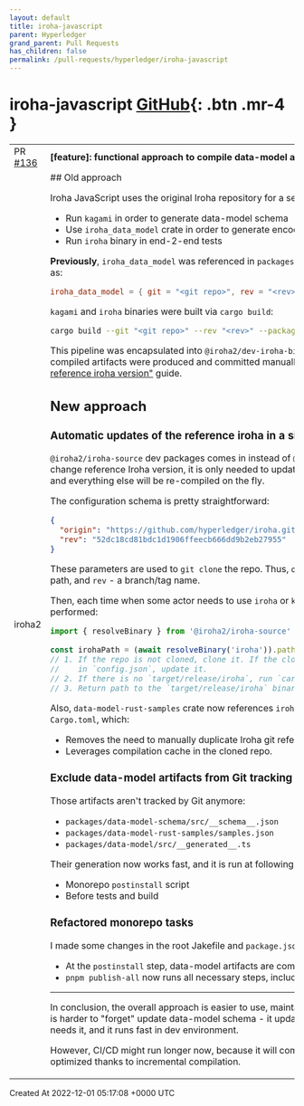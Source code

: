 ```yaml
---
layout: default
title: iroha-javascript
parent: Hyperledger
grand_parent: Pull Requests
has_children: false
permalink: /pull-requests/hyperledger/iroha-javascript
---
```


# iroha-javascript <span class="fs-3 right-align">[GitHub](https://github.com/hyperledger/iroha-javascript){: .btn .mr-4 }</span>


<div>
    <table>
        <tr>
            <td>
                PR <a href="https://github.com/hyperledger/iroha-javascript/pull/136" class=".btn">#136</a>
            </td>
            <td>
                <b>
                    [feature]: functional approach to compile data-model artifacts
                </b>
            </td>
        </tr>
        <tr>
            <td>
                <span class="chip">iroha2</span>
            </td>
            <td>
                ## Old approach

Iroha JavaScript uses the original Iroha repository for a set of reasons:

- Run `kagami` in order to generate data-model schema
- Use `iroha_data_model` crate in order to generate encoded samples for data-model tests
- Run `iroha` binary in end-2-end tests

**Previously**, `iroha_data_model` was referenced in `packages/data-model-rust-samples/Cargo.toml` as:

```toml
iroha_data_model = { git = "<git repo>", rev = "<rev>" }
```

`kagami` and `iroha` binaries were built via `cargo build`:

```bash
cargo build --git "<git repo>" --rev "<rev>" --package kagami
```

This pipeline was encapsulated into `@iroha2/dev-iroha-bins` package and was semi-automatic - compiled artifacts were produced and committed manually as described at ["Manually update reference iroha version"](https://github.com/hyperledger/iroha-javascript/tree/iroha2#manually-update-reference-iroha-version) guide.

## New approach

### Automatic updates of the reference iroha in a single place

`@iroha2/iroha-source` dev packages comes in instead of `@iroha2/dev-iroha-bins`. In order to change reference Iroha version, it is only needed to update `packages/iroha-source/config.json`, and everything else will be re-compiled on the fly.

The configuration schema is pretty straightforward:

```json
{
  "origin": "https://github.com/hyperledger/iroha.git",
  "rev": "52dc18cd81bdc1d1906ffeecb666dd9b2eb27955"
}
```

These parameters are used to `git clone` the repo. Thus, `origin` field might be even a file-system path, and `rev` - a branch/tag name.

Then, each time when some actor needs to use `iroha` or `kagami` binary, the following steps are performed:

```ts
import { resolveBinary } from '@iroha2/iroha-source'

const irohaPath = (await resolveBinary('iroha')).path
// 1. If the repo is not cloned, clone it. If the cloned repo is not the same as specified
//    in `config.json`, update it.
// 2. If there is no `target/release/iroha`, run `cargo build --release --package iroha`
// 3. Return path to the `target/release/iroha` binary
```

Also, `data-model-rust-samples` crate now references `iroha_data_model` via `path` option in `Cargo.toml`, which:

- Removes the need to manually duplicate Iroha git reference as it was before;
- Leverages compilation cache in the cloned repo.

### Exclude data-model artifacts from Git tracking

Those artifacts aren't tracked by Git anymore:

- `packages/data-model-schema/src/__schema__.json`
- `packages/data-model-rust-samples/samples.json`
- `packages/data-model/src/__generated__.ts`

Their generation now works fast, and it is run at following steps:

- Monorepo `postinstall` script
- Before tests and build

### Refactored monorepo tasks

I made some changes in the root Jakefile and `package.json`. Notable ones:

- At the `postinstall` step, data-model artifacts are compiled
- `pnpm publish-all` now runs all necessary steps, including tests and build.

-----

In conclusion, the overall approach is easier to use, maintain and is more robust, because now it is harder to "forget" update data-model schema - it updates automatically before each step that needs it, and it runs fast in dev environment.

However, CI/CD might run longer now, because it will compile 3 Rust crates, but this process is optimized thanks to incremental compilation.
            </td>
        </tr>
    </table>
    <div class="right-align">
        Created At 2022-12-01 05:17:08 +0000 UTC
    </div>
</div>


